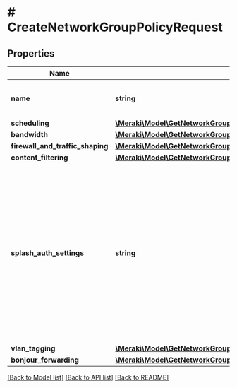 # # CreateNetworkGroupPolicyRequest

## Properties

Name | Type | Description | Notes
------------ | ------------- | ------------- | -------------
**name** | **string** | The name for your group policy. Required. |
**scheduling** | [**\Meraki\Model\GetNetworkGroupPolicies200ResponseInnerScheduling**](GetNetworkGroupPolicies200ResponseInnerScheduling.md) |  | [optional]
**bandwidth** | [**\Meraki\Model\GetNetworkGroupPolicies200ResponseInnerBandwidth**](GetNetworkGroupPolicies200ResponseInnerBandwidth.md) |  | [optional]
**firewall_and_traffic_shaping** | [**\Meraki\Model\GetNetworkGroupPolicies200ResponseInnerFirewallAndTrafficShaping**](GetNetworkGroupPolicies200ResponseInnerFirewallAndTrafficShaping.md) |  | [optional]
**content_filtering** | [**\Meraki\Model\GetNetworkGroupPolicies200ResponseInnerContentFiltering**](GetNetworkGroupPolicies200ResponseInnerContentFiltering.md) |  | [optional]
**splash_auth_settings** | **string** | Whether clients bound to your policy will bypass splash authorization or behave according to the network&#39;s rules. Can be one of &#39;network default&#39; or &#39;bypass&#39;. Only available if your network has a wireless configuration. | [optional]
**vlan_tagging** | [**\Meraki\Model\GetNetworkGroupPolicies200ResponseInnerVlanTagging**](GetNetworkGroupPolicies200ResponseInnerVlanTagging.md) |  | [optional]
**bonjour_forwarding** | [**\Meraki\Model\GetNetworkGroupPolicies200ResponseInnerBonjourForwarding**](GetNetworkGroupPolicies200ResponseInnerBonjourForwarding.md) |  | [optional]

[[Back to Model list]](../../README.md#models) [[Back to API list]](../../README.md#endpoints) [[Back to README]](../../README.md)
